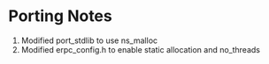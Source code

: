# Porting Notes
1. Modified port_stdlib to use ns_malloc
2. Modified erpc_config.h to enable static allocation and no_threads